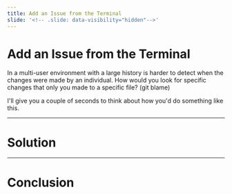 ```yaml
---
title: Add an Issue from the Terminal
slide: '<!-- .slide: data-visibility="hidden"-->'
---
```


<!-- .slide: data-state="layout-title" class="bg-dark"-->

# Add an Issue from the Terminal

In a multi-user environment with a large history is harder to detect when the changes were made by an individual. How would you look for specific changes that only you made to a specific file? (git blame)

I'll give you a couple of seconds to think about how you'd do something like this.

---
# Solution


---
# Conclusion

